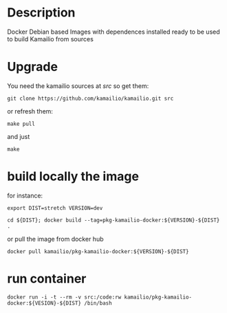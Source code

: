 # Description

Docker Debian based Images with dependences installed ready to be used
to build Kamailio from sources

# Upgrade

You need the kamailio sources at _src_ so get them:

```
git clone https://github.com/kamailio/kamailio.git src
```

or refresh them:

```
make pull
```

and just
```
make
```

# build locally the image
for instance:
```
export DIST=stretch VERSION=dev
```
```
cd ${DIST}; docker build --tag=pkg-kamailio-docker:${VERSION}-${DIST} .
```

or pull the image from docker hub

```
docker pull kamailio/pkg-kamailio-docker:${VERSION}-${DIST}
```
# run container
```
docker run -i -t --rm -v src:/code:rw kamailio/pkg-kamailio-docker:${VESION}-${DIST} /bin/bash
```
